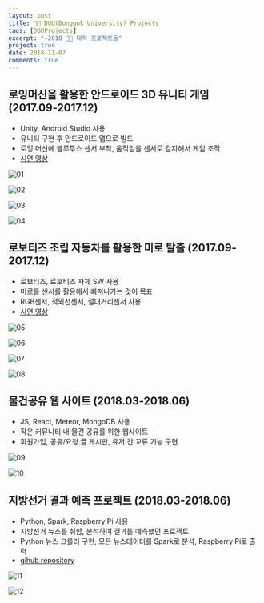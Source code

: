 ```yaml
---
layout: post
title: 👨‍🎓 DGU(Dongguk University) Projects
tags: [DGUProjects]
excerpt: "~2018 👨‍🎓 대학 프로젝트들"
project: true
date: 2018-11-07
comments: true
---
```


## 로잉머신을 활용한 안드로이드 3D 유니티 게임 (2017.09-2017.12)

* Unity, Android Studio 사용
* 유니티 구현 후 안드로이드 앱으로 빌드
* 로잉 머신에 블루투스 센서 부착, 움직임을 센서로 감지해서 게임 조작
* <a href="https://youtu.be/-JBneIt4w9o">시연 영상</a>


![01](https://user-images.githubusercontent.com/34850791/47256468-10776380-d4bc-11e8-9def-a604b92a47dd.JPG)

![02](https://user-images.githubusercontent.com/34850791/47256469-11a89080-d4bc-11e8-927b-518ab34b89cd.JPG)

![03](https://user-images.githubusercontent.com/34850791/47256470-11a89080-d4bc-11e8-9281-186d553e00ba.JPG)

![04](https://user-images.githubusercontent.com/34850791/47256467-0fdecd00-d4bc-11e8-8660-94c53eca477f.JPG)



## 로보티즈 조립 자동차를 활용한 미로 탈출 (2017.09-2017.12)

* 로보티즈, 로보티즈 자체 SW 사용
* 미로를 센서를 활용해서 빠져나가는 것이 목표
* RGB센서, 적외선센서, 절대거리센서 사용
* <a href="https://youtu.be/b9rtqgmD2-E">시연 영상</a>


![05](https://user-images.githubusercontent.com/34850791/47256473-1b31f880-d4bc-11e8-951a-4eaf58babc80.JPG)

![06](https://user-images.githubusercontent.com/34850791/47256474-1bca8f00-d4bc-11e8-8092-42cfb6a2f0ad.JPG)

![07](https://user-images.githubusercontent.com/34850791/47256475-1bca8f00-d4bc-11e8-9203-d5b237da8261.JPG)

![08](https://user-images.githubusercontent.com/34850791/47256472-1b31f880-d4bc-11e8-824e-7a10741a2e47.JPG)



## 물건공유 웹 사이트 (2018.03-2018.06)

* JS, React, Meteor, MongoDB 사용
* 작은 커뮤니티 내 물건 공유를 위한 웹사이트
* 회원가입, 공유/요청 글 게시판, 유저 간 교류 기능 구현

![09](https://user-images.githubusercontent.com/34850791/47256481-238a3380-d4bc-11e8-9416-d5250fad7f4e.JPG)

![10](https://user-images.githubusercontent.com/34850791/47256476-22f19d00-d4bc-11e8-982d-6d0ab3d2b4eb.png)


## 지방선거 결과 예측 프로젝트 (2018.03-2018.06)

* Python, Spark, Raspberry Pi 사용
* 지방선거 뉴스를 취합, 분석하여 결과를 예측했던 프로젝트
* Python 뉴스 크롤러 구현, 모은 뉴스데이터를 Spark로 분석, Raspberry Pi로 출력
* [gihub repository](https://github.com/younggeun0/localElectionPrediction)

![11](https://user-images.githubusercontent.com/34850791/47256477-22f19d00-d4bc-11e8-8c35-e616140b4013.png)

![12](https://user-images.githubusercontent.com/34850791/47256478-238a3380-d4bc-11e8-9474-b9dbd9d29b6e.png)

